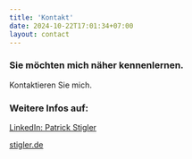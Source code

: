 ```yaml
---
title: 'Kontakt'
date: 2024-10-22T17:01:34+07:00
layout: contact
---
```


### Sie möchten mich näher kennenlernen.
Kontaktieren Sie mich.

### Weitere Infos auf:
[LinkedIn: Patrick Stigler](https://linkedin.com/in/patrickstigler)

[stigler.de](https://stigler.de/)

